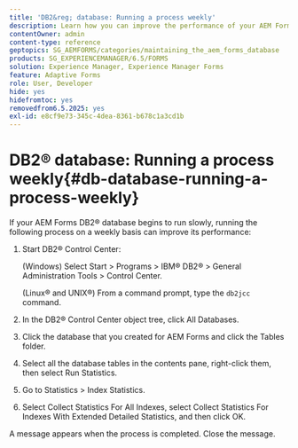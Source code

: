 ```yaml
---
title: 'DB2&reg; database: Running a process weekly'
description: Learn how you can improve the performance of your AEM Forms DB2&reg; database.
contentOwner: admin
content-type: reference
geptopics: SG_AEMFORMS/categories/maintaining_the_aem_forms_database
products: SG_EXPERIENCEMANAGER/6.5/FORMS
solution: Experience Manager, Experience Manager Forms
feature: Adaptive Forms
role: User, Developer
hide: yes
hidefromtoc: yes
removedfrom6.5.2025: yes
exl-id: e8cf9e73-345c-4dea-8361-b678c1a3cd1b
---
```

# DB2&reg; database: Running a process weekly{#db-database-running-a-process-weekly}

If your AEM Forms DB2&reg; database begins to run slowly, running the following process on a weekly basis can improve its performance:

1. Start DB2&reg; Control Center:

   (Windows) Select Start &gt; Programs &gt; IBM&reg; DB2&reg; &gt; General Administration Tools &gt; Control Center.

   (Linux&reg; and UNIX&reg;) From a command prompt, type the `db2jcc` command.

1. In the DB2&reg; Control Center object tree, click All Databases.
1. Click the database that you created for AEM Forms and click the Tables folder.
1. Select all the database tables in the contents pane, right-click them, then select Run Statistics.
1. Go to Statistics &gt; Index Statistics.
1. Select Collect Statistics For All Indexes, select Collect Statistics For Indexes With Extended Detailed Statistics, and then click OK.

A message appears when the process is completed. Close the message.
